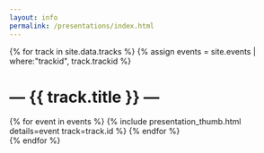 ```yaml
---
layout: info
permalink: /presentations/index.html
---
```

{% for track in site.data.tracks %}
{% assign events = site.events | where:"trackid", track.trackid %}
<h1 class="featured-header"><span>— {{ track.title }} —</span></h1>
<div class="row">
{% for event in events %}
 {% include presentation_thumb.html details=event track=track.id %}
{% endfor %}
</div>
{% endfor %}
